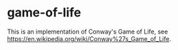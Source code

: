 # game-of-life
This is an implementation of Conway's Game of Life, see https://en.wikipedia.org/wiki/Conway%27s_Game_of_Life.
